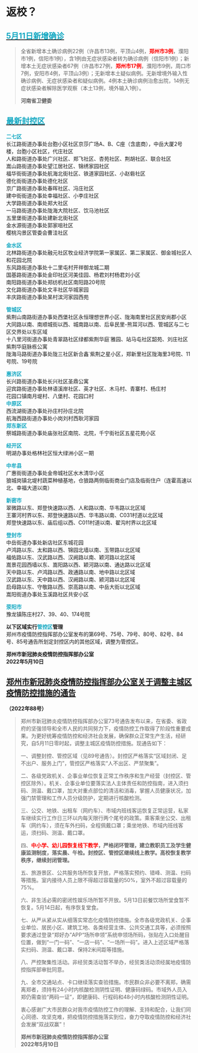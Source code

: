 # 返校？

<!-- ![朵拉的教育局](https://iamnestor.oss-cn-beijing.aliyuncs.com/img.jpg?OSSAccessKeyId=LTAI5t8JUBrvXvVtL8w7gvT9&Expires=101652233190&Signature=I8in9kYq4EcuA99E8VYc%2FMuAWbQ%3D) -->
## [**<font color = "#13a8c2">5月11日新增确诊</font>**](https://weibo.com/5594618028/LstfWExJ4 "河南省卫健委微博原文")
>全省新增本土确诊病例22例（许昌市13例，平顶山4例，**<font color = red>郑州市3例</font>**，濮阳市1例，信阳市1例），含1例由无症状感染者转为确诊病例（信阳市1例）；新增本土无症状感染者67例（许昌市27例，**<font color = red>郑州市17例</font>**，濮阳市9例，周口市7例，安阳市4例，平顶山3例）；无新增本土疑似病例。无新增境外输入性确诊病例、无症状感染者和疑似病例。4例本土确诊病例治愈出院，14例无症状感染者解除医学观察（本土13例，境外输入1例）。
>
>**河南省卫健委**
## [<font color = "#13a8c2">最新封控区</font>](https://weibo.com/2434139193/LspQXvf1d "郑州发布官方微博")

**<font color = "#13a8c2">二七区</font>**  
长江路街道办事处台胞小区社区京莎广场A、B、C座（含底商），中岳大厦2号楼，台胞小区社区，代庄社区  
人和路街道办事处广兴社区、郑飞社区、杏苑社区、荆胡社区、联合社区  
嵩山路街道办事处望江居社区、锦绣家园社区  
福华街街道办事处航海北街社区、铁道家园社区、小赵砦社区  
德化街街道办事处德化社区  
京广路街道办事处春晖社区、冯庄社区  
建中街街道办事处幸福社区、小李庄社区  
大学路街道办事处郑大社区  
一马路街道办事处陇海大院社区、饮马池社区  
五里堡街道办事处建新北街社区  
金水源街道办事处郭家咀社区  
樱桃沟景区管委会曹洼社区  

**<font color = "#13a8c2">金水区</font>**  
北林路街道办事处融元社区牧业经济学院第一家属区、第二家属区、御金城社区人和花园北院  
东风路街道办事处十二里屯村开祥御龙城二期  
国基路街道办事处金印社区河美佳园、杨君刘村杨君刘小区  
南阳路街道办事处郑纺机社区南阳路20号院  
文化路街道办事处文丰社区华城家园  
丰庆路街道办事处杲村滨河家园西苑  

**<font color = "#13a8c2">管城区</font>**  
紫荆山南路街道办事处西堡社区永恒理想世界小区、陇海南里社区民安尚郡小区  
大同路以南、南顺城街以西、城南路以南、后阜民里-熊耳河以西、管城区与二七区交界处以东区域  
十八里河街道办事处青翠路社区绿都紫荆华庭˙雅园、站马屯社区韶苑、刘庄社区紫荆华庭脉栋公寓  
陇海马路街道办事处陇三社区新合鑫˙紫荆之星小区，郑新里社区陇海里3号院、11号院、19号院  

**<font color = "#13a8c2">惠济区</font>**  
长兴路街道办事处长兴社区圣鼎公寓  
迎宾路街道办事处林语溪岸社区、英才社区、木马村、青寨村、杨庄村  
花园口镇南月堤村、八堡村、花园口村  
**<font color = "#13a8c2">中原区</font>**  
西流湖街道办事处孙庄村孙庄北院  
航海西路街道办事处小岗刘村西耿河家园  
**<font color = "#13a8c2">郑东新区</font>**  
祭城路街道办事处庙张社区南院、北院，千宁街社区五星花苑小区  

**<font color = "#13a8c2">经开区</font>**  
明湖办事处格林社区恒大绿洲小区一期  

**<font color = "#13a8c2">中牟县</font>**  
广惠街街道办事处金帝城社区水木清华小区  
狼城岗镇北堤村蔬菜种植基地，仓狼路两侧临街商业门店及临街住户（连霍高速以北、幸福大道以南）  

**<font color = "#13a8c2">新密市</font>**  
翠微路以东、郑登快速路以西、人和路以南、华韦路以北区域  
王寨河村界以东、郑登快速路以西、华韦路以南、C031村道以北区域  
郑登快速路以东、庙后组以西、C011村道以南、翟沟村界以北区域  

**<font color = "#13a8c2">登封市</font>**  
中岳街道办事处新店社区东城花园  
卢鸿路以东、太和路以西、锦园北墙以南、玉带路以北区域  
福佑路以东、汉武路以西、汉阙路以南、颖河路以北区域  
嵩景花园西墙以东、嵩阳路以西、颖河路以南、通达路以北区域  
天中路以东、卢鸿路以西、政通路以南、地中路以北区域  
汉武路以东、天中路以西、汉阙路以南、颍河路以北区域  
启母路以东、守敬路以西、崇高路以南、中岳大街以北区域  
嵩阳街道办事处玉溪路社区共安小区

**<font color = "#13a8c2">荥阳市</font>**  
豫龙镇陈庄村27、39、40、174号院  

**以下区域实行<font color = "#13a8c2">管控区</font>管理**  
郑州市疫情防控指挥部办公室发布的第69号、75号、79号、80号、82号、84号、85号通告所划定封控区内的其他区域，调整为管控区。  

**郑州市新冠肺炎疫情防控指挥部办公室  
2022年5月10日**  

## [郑州市新冠肺炎疫情防控指挥部办公室关于调整主城区疫情防控措施的通告 ](https://weibo.com/2434139193/LspEI8KvU "郑州发布官方微博")   
**（2022年88号）**

>郑州市新冠肺炎疫情防控指挥部办公室73号通告发布以来，在省委、省政府的坚强领导和全市人民的共同努力下，疫情防控工作取得了阶段性重要成果。为更好统筹疫情防控和经济社会发展，确保群众正常生产生活，经研究，自5月11日零时起，调整主城区疫情防控措施。现通告如下：
>
>一、调整封控、管控区域（见89号通告）。封控区严格落实“区域封闭、足不出户、服务上门”，管控区严格落实“人不出区、严禁聚集”。
>
>二、各级党政机关、企事业单位恢复正常工作秩序和生产经营（封控区、管控区除外）。机关、企事业单位要落实法人主体责任和防控指南，进入须扫码、测温、戴口罩，加大对重点部位的清洁和消毒，掌握人员健康状况，加强门禁管理和工作人员分级防护，定期进行核酸检测。
>
>三、公交、地铁、出租车（网约车）、市域内班线客运恢复正常运营，私家车继续实行工作日三环以内每天限行两个尾号的政策。乘客乘坐公交、出租车（网约车），须在车外扫码，全程佩戴口罩；乘坐地铁、市域内班线客运，须扫码、测温、戴口罩。
>
>四、**<font color = red>中小学、幼儿园恢复线下教学</font>，严格闭环管理，建立教职员工及学生健康监测制度，落实晨、午检。封控区、管控区继续线上教学。高校恢复教学秩序，继续封闭管理。**
>
>五、旅游景区、公共服务场所恢复开放，严格落实预约、错峰、测温、扫码等措施。室内接待人员上限不得超过容载量的50%，室外不超过容载量的75%。
>
>六、非生活必需的密闭性娱乐场所暂不开放。5月13日前餐饮场所堂食暂不恢复。5月14日起，有序恢复堂食。
>
>七、从严从紧从实从细落实常态化疫情防控措施。全市各级党政机关、企事业单位、居民小区、建筑工地、各类经营主体、公共交通工具等，必须按照要求通过登录“郑好办”APP“场所申领”系统申领场所码，张贴在入口处醒目位置，做到“一门一码”、“一店一码”、“一场所一码”。进入上述区域严格落实扫码、测温、戴口罩、保持2米间距等措施。
>
>八、严控聚集性活动。非经贸类活动暂不举办，经贸类活动须经属地疫情防控指挥部审批同意。
>
>九、全市交通站点、卡口继续落实查验措施。市民群众非必要不离郑，确需离郑者，须持有24小时内核酸检测阴性证明、健康码绿码。市域外人员入郑仍需查验“两码一证”，即健康码、行程码和48小时内核酸检测阴性证明。
>
>衷心感谢广大市民群众对我市疫情防控工作的理解、支持和配合，让我们同心同德、攻坚克难，把疫情防控措施落实到位，奋力夺取疫情防控和经济社会发展“双战双赢”！
>
>**郑州市新冠肺炎疫情防控指挥部办公室  
>2022年5月10日**
